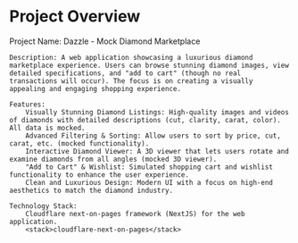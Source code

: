 # Project Overview

Project Name: Dazzle - Mock Diamond Marketplace

    Description: A web application showcasing a luxurious diamond marketplace experience. Users can browse stunning diamond images, view detailed specifications, and "add to cart" (though no real transactions will occur). The focus is on creating a visually appealing and engaging shopping experience.

    Features:
        Visually Stunning Diamond Listings: High-quality images and videos of diamonds with detailed descriptions (cut, clarity, carat, color). All data is mocked.
        Advanced Filtering & Sorting: Allow users to sort by price, cut, carat, etc. (mocked functionality).
        Interactive Diamond Viewer: A 3D viewer that lets users rotate and examine diamonds from all angles (mocked 3D viewer).
        "Add to Cart" & Wishlist: Simulated shopping cart and wishlist functionality to enhance the user experience.
        Clean and Luxurious Design: Modern UI with a focus on high-end aesthetics to match the diamond industry.

    Technology Stack:
        Cloudflare next-on-pages framework (NextJS) for the web application.
        <stack>cloudflare-next-on-pages</stack>